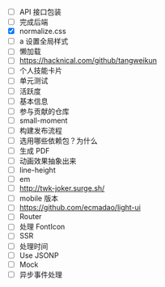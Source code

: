 - [ ] API 接口包装
- [ ] 完成后端
- [x] normalize.css
- [ ] a 设置全局样式
- [ ] 懒加载
- [ ] https://hacknical.com/github/tangweikun
- [ ] 个人技能卡片
- [ ] 单元测试
- [ ] 活跃度
- [ ] 基本信息
- [ ] 参与贡献的仓库
- [ ] small-moment
- [ ] 构建发布流程
- [ ] 选用哪些依赖包？为什么
- [ ] 生成 PDF
- [ ] 动画效果抽象出来
- [ ] line-height
- [ ] em
- [ ] http://twk-joker.surge.sh/
- [ ] mobile 版本
- [ ] https://github.com/ecmadao/light-ui
- [ ] Router
- [ ] 处理 FontIcon
- [ ] SSR
- [ ] 处理时间
- [ ] Use JSONP
- [ ] Mock
- [ ] 异步事件处理
